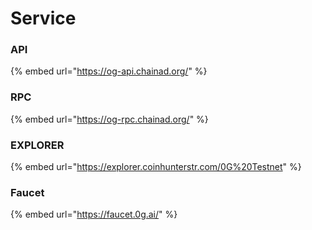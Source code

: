 # Service

### API

{% embed url="https://og-api.chainad.org/" %}

### RPC

{% embed url="https://og-rpc.chainad.org/" %}

### EXPLORER

{% embed url="https://explorer.coinhunterstr.com/0G%20Testnet" %}

### Faucet

{% embed url="https://faucet.0g.ai/" %}

